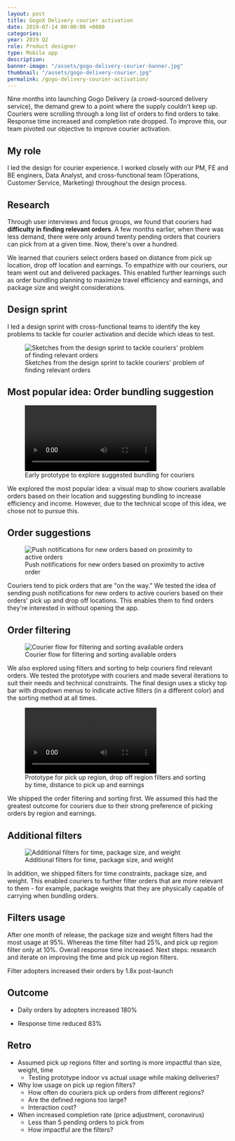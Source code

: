 ```yaml
---
layout: post
title: GogoX Delivery courier activation
date: 2019-07-14 00:00:00 +0800
categories:
year: 2019 Q2
role: Product designer
type: Mobile app
description: 
banner-image: "/assets/gogo-delivery-courier-banner.jpg"
thumbnail: "/assets/gogo-delivery-courier.jpg"
permalink: /gogo-delivery-courier-activation/
---
```


Nine months into launching Gogo Delivery (a crowd-sourced delivery service), the demand grew to a point where the supply couldn’t keep up. Couriers were scrolling through a long list of orders to find orders to take. Response time increased and completion rate dropped. To improve this, our team pivoted our objective to improve courier activation.

## My role

I led the design for courier experience. I worked closely with our PM, FE and BE enginers, Data Analyst, and cross-functional team (Operations, Customer Service, Marketing) throughout the design process.

## Research

Through user interviews and focus groups, we found that couriers had **difficulty in finding relevant orders**. A few months earlier, when there was less demand, there were only around twenty pending orders that couriers can pick from at a given time. Now, there's over a hundred.

We learned that couriers select orders based on distance from pick up location, drop off location and earnings. To empathize with our couriers, our team went out and delivered packages. This enabled further learnings such as order bundling planning to maximize travel efficiency and earnings, and package size and weight considerations.

## Design sprint

I led a design sprint with cross-functional teams to identify the key problems to tackle for courier activation and decide which ideas to test.

<figure>
	<div>
		<img class="lazy" data-src="/assets/ggd-courier-finding-orders-sketches.png" alt="Sketches from the design sprint to tackle couriers' problem of finding relevant orders">
	</div>
	<figcaption>Sketches from the design sprint to tackle couriers' problem of finding relevant orders</figcaption>
</figure>

## Most popular idea: Order bundling suggestion


<figure>
	<video class="lazy" style="max-width:960px;margin:0 auto" controls>
		<source src="https://cdn.dribbble.com/users/611270/videos/23476/20190424-courier-map-3.mp4" type="video/mp4">
	</video>
	<figcaption>Early prototype to explore suggested bundling for couriers</figcaption>
</figure>
We explored the most popular idea: a visual map to show couriers available orders based on their location and suggesting bundling to increase efficiency and income. However, due to the technical scope of this idea, we chose not to pursue this.

## Order suggestions
<figure>
	<div  class="ratio-4x3">
		<img class="lazy" data-src="/assets/ggd-courier-order-suggestions.png" alt="Push notifications for new orders based on proximity to active orders">
	</div>
	<figcaption>Push notifications for new orders based on proximity to active order</figcaption>
</figure>

Couriers tend to pick orders that are "on the way." We tested the idea of sending push notifications for new orders to active couriers based on their orders' pick up and drop off locations. This enables them to find orders they're interested in without opening the app.

## Order filtering

<figure>
	<div  class="ratio-4x3">
		<img class="lazy" data-src="/assets/ggd-courier-filters-flow.png" alt="Courier flow for filtering and sorting available orders">
	</div>
	<figcaption>Courier flow for filtering and sorting available orders</figcaption>
</figure>

We also explored using filters and sorting to help couriers find relevant orders. We tested the prototype with couriers and made several iterations to suit their needs and technical constraints. The final design uses a sticky top bar with dropdown menus to indicate active filters (in a different color) and the sorting method at all times. 

<figure>
	<video class="lazy" style="max-width:960px;margin:0 auto" controls>
		<source src="/assets/gogo-delivery-courier-filters.mp4" type="video/mp4">
	</video>
	<figcaption>Prototype for pick up region, drop off region filters and sorting by time, distance to pick up and earnings</figcaption>
</figure>

We shipped the order filtering and sorting first. We assumed this had the greatest outcome for couriers due to their strong preference of picking orders by region and earnings.

## Additional filters
<figure>
	<div  class="ratio-4x3">
		<img class="lazy" data-src="/assets/ggd-courier-filters-add.png" alt="Additional filters for time, package size, and weight">
	</div>
	<figcaption>Additional filters for time, package size, and weight</figcaption>
</figure>

In addition, we shipped filters for time constraints, package size, and weight. This enabled couriers to further filter orders that are more relevant to them - for example, package weights that they are physically capable of carrying when bundling orders.

## Filters usage
After one month of release, the package size and weight filters had the most usage at 95%. Whereas the time filter had 25%, and pick up region filter only at 10%. Overall response time increased. Next steps: research and iterate on improving the time and pick up region filters.


Filter adopters increased their orders by 1.8x post-launch

## Outcome

- Daily orders by adopters increased 180%

- Response time reduced 83%

## Retro

- Assumed pick up regions filter and sorting is more impactful than size, weight, time
  - Testing prototype indoor vs actual usage while making deliveries?
- Why low usage on pick up region filters?
  - How often do couriers pick up orders from different regions?
  - Are the defined regions too large?
  - Interaction cost?
- When increased completion rate (price adjustment, coronavirus)
  - Less than 5 pending orders to pick from
  - How impactful are the filters?